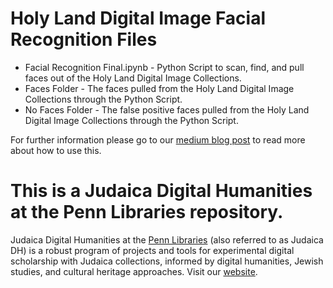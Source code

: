 # Holy Land Digital Image Facial Recognition Files

- Facial Recognition Final.ipynb - Python Script to scan, find, and pull faces out of the Holy Land Digital Image Collections.
- Faces Folder - The faces pulled from the Holy Land Digital Image Collections through the Python Script.
- No Faces Folder - The false positive faces pulled from the Holy Land Digital Image Collections through the Python Script.

For further information please go to our [medium blog post](https://medium.com/@judaicadh/facial-recognition-and-holy-land-images-292e689657fe) to read more about how to use this. 

# This is a Judaica Digital Humanities at the Penn Libraries repository.
Judaica Digital Humanities at the <a href="http://library.upenn.edu">Penn Libraries</a> (also referred to as Judaica DH) is a robust program of projects and tools for experimental digital scholarship with Judaica collections, informed by digital humanities, Jewish studies, and cultural heritage approaches. Visit our [website](judaicadh.github.io).

